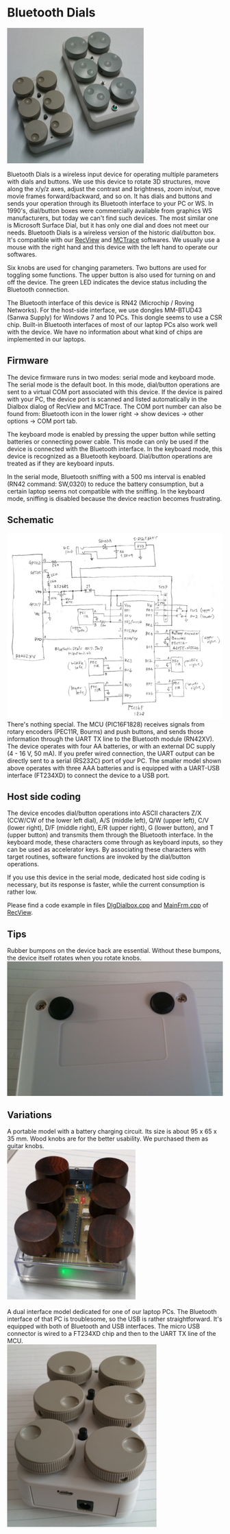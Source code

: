 # Bluetooth Dials

<IMG alt=overall src="pics/overall.png"><BR>

Bluetooth Dials is a wireless input device for operating multiple parameters with dials and buttons. We use this device to rotate 3D structures, move along the x/y/z axes, adjust the contrast and brightness, zoom in/out, move movie frames forward/backward, and so on. It has dials and buttons and sends your operation through its Bluetooth interface to your PC or WS. In 1990's, dial/button boxes were commercially available from graphics WS manufacturers, but today we can't find such devices. The most similar one is Microsoft Surface Dial, but it has only one dial and does not meet our needs. Bluetooth Dials is a wireless version of the historic dial/button box. It's compatible with our <a href="https://github.com/mizutanilab/RecView">RecView</a> and <a href="https://github.com/mizutanilab/MCTrace">MCTrace</a> softwares. We usually use a mouse with the right hand and this device with the left hand to operate our softwares.<br>

Six knobs are used for changing parameters. Two buttons are used for toggling some functions. The upper button is also used for turning on and off the device. The green LED indicates the device status including the Bluetooth connection.  

The Bluetooth interface of this device is RN42 (Microchip / Roving Networks). For the host-side interface, we use dongles MM-BTUD43 (Sanwa Supply) for Windows 7 and 10 PCs. This dongle seems to use a CSR chip. Built-in Bluetooth interfaces of most of our laptop PCs also work well with the device. We have no information about what kind of chips are implemented in our laptops.  

## Firmware
The device firmware runs in two modes: serial mode and keyboard mode. The serial mode is the default boot. In this mode, dial/button operations are sent to a virtual COM port associated with this device. If the device is paired with your PC, the device port is scanned and listed automatically in the Dialbox dialog of RecView and MCTrace. The COM port number can also be found from: Bluetooth icon in the lower right -> show devices -> other options -> COM port tab.  

The keyboard mode is enabled by pressing the upper button while setting batteries or connecting power cable. This mode can only be used if the device is connected with the Bluetooth interface. In the keyboard mode, this device is recognized as a Bluetooth keyboard. Dial/button operations are treated as if they are keyboard inputs.  

In the serial mode, Bluetooth sniffing with a 500 ms interval is enabled (RN42 command: SW,0320) to reduce the battery consumption, but a certain laptop seems not compatible with the sniffing. In the keyboard mode, sniffing is disabled because the device reaction becomes frustrating.  

## Schematic
<IMG alt=schematic src="pics/schematic170107.png"><BR>
There's nothing special. The MCU (PIC16F1828) receives signals from rotary encoders (PEC11R, Bourns) and push buttons, and sends those information through the UART TX line to the Bluetooth module (RN42XV). The device operates with four AA batteries, or with an external DC supply (4 - 16 V, 50 mA). If you prefer wired connection, the UART output can be directly sent to a serial (RS232C) port of your PC. The smaller model shown above operates with three AAA batteries and is equipped with a UART-USB interface (FT234XD) to connect the device to a USB port.<BR>

## Host side coding
The device encodes dial/button operations into ASCII characters Z/X (CCW/CW of the lower left dial), A/S (middle left), Q/W (upper left), C/V (lower right), D/F (middle right), E/R (upper right), G (lower button), and T (upper button) and transmits them through the Bluetooth interface. In the keyboard mode, these characters come through as keyboard inputs, so they can be used as accelerator keys. By associating these characters with target routines, software functions are invoked by the dial/button operations.<BR>

If you use this device in the serial mode, dedicated host side coding is necessary, but its response is faster, while the current consumption is rather low.  

Please find a code example in files <a href="https://github.com/mizutanilab/RecView/blob/master/source/DlgDialbox.cpp">DlgDialbox.cpp</a> and <a href="https://github.com/mizutanilab/RecView/blob/master/source/MainFrm.cpp">MainFrm.cpp</a> of <a href="https://github.com/mizutanilab/RecView">RecView</a>.

## Tips
Rubber bumpons on the device back are essential. Without these bumpons, the device itself rotates when you rotate knobs.  
<IMG alt=overall src="pics/rubberBumpons.png"><BR>

## Variations
A portable model with a battery charging circuit. Its size is about 95 x 65 x 35 mm. Wood knobs are for the better usability. We purchased them as guitar knobs.   
<IMG alt=overall src="pics/portableModel.png"><BR><br>
A dual interface model dedicated for one of our laptop PCs. The Bluetooth interface of that PC is troublesome, so the USB is rather straightforward. It's equipped with both of Bluetooth and USB interfaces. The micro USB connector is wired to a FT234XD chip and then to the UART TX line of the MCU.  
<IMG alt=overall src="pics/usbModel.png"><BR>
